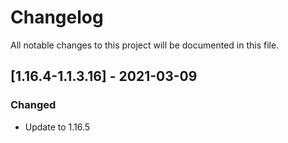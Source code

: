 # Changelog
All notable changes to this project will be documented in this file.

## [1.16.4-1.1.3.16] - 2021-03-09
### Changed
 - Update to 1.16.5